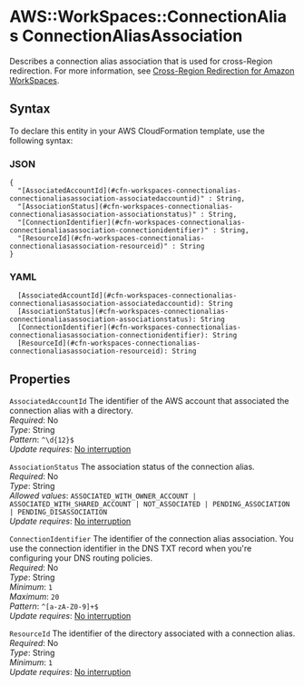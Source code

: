 # AWS::WorkSpaces::ConnectionAlias ConnectionAliasAssociation<a name="aws-properties-workspaces-connectionalias-connectionaliasassociation"></a>

Describes a connection alias association that is used for cross\-Region redirection\. For more information, see [ Cross\-Region Redirection for Amazon WorkSpaces](https://docs.aws.amazon.com/workspaces/latest/adminguide/cross-region-redirection.html)\.

## Syntax<a name="aws-properties-workspaces-connectionalias-connectionaliasassociation-syntax"></a>

To declare this entity in your AWS CloudFormation template, use the following syntax:

### JSON<a name="aws-properties-workspaces-connectionalias-connectionaliasassociation-syntax.json"></a>

```
{
  "[AssociatedAccountId](#cfn-workspaces-connectionalias-connectionaliasassociation-associatedaccountid)" : String,
  "[AssociationStatus](#cfn-workspaces-connectionalias-connectionaliasassociation-associationstatus)" : String,
  "[ConnectionIdentifier](#cfn-workspaces-connectionalias-connectionaliasassociation-connectionidentifier)" : String,
  "[ResourceId](#cfn-workspaces-connectionalias-connectionaliasassociation-resourceid)" : String
}
```

### YAML<a name="aws-properties-workspaces-connectionalias-connectionaliasassociation-syntax.yaml"></a>

```
  [AssociatedAccountId](#cfn-workspaces-connectionalias-connectionaliasassociation-associatedaccountid): String
  [AssociationStatus](#cfn-workspaces-connectionalias-connectionaliasassociation-associationstatus): String
  [ConnectionIdentifier](#cfn-workspaces-connectionalias-connectionaliasassociation-connectionidentifier): String
  [ResourceId](#cfn-workspaces-connectionalias-connectionaliasassociation-resourceid): String
```

## Properties<a name="aws-properties-workspaces-connectionalias-connectionaliasassociation-properties"></a>

`AssociatedAccountId`  <a name="cfn-workspaces-connectionalias-connectionaliasassociation-associatedaccountid"></a>
The identifier of the AWS account that associated the connection alias with a directory\.  
*Required*: No  
*Type*: String  
*Pattern*: `^\d{12}$`  
*Update requires*: [No interruption](https://docs.aws.amazon.com/AWSCloudFormation/latest/UserGuide/using-cfn-updating-stacks-update-behaviors.html#update-no-interrupt)

`AssociationStatus`  <a name="cfn-workspaces-connectionalias-connectionaliasassociation-associationstatus"></a>
The association status of the connection alias\.  
*Required*: No  
*Type*: String  
*Allowed values*: `ASSOCIATED_WITH_OWNER_ACCOUNT | ASSOCIATED_WITH_SHARED_ACCOUNT | NOT_ASSOCIATED | PENDING_ASSOCIATION | PENDING_DISASSOCIATION`  
*Update requires*: [No interruption](https://docs.aws.amazon.com/AWSCloudFormation/latest/UserGuide/using-cfn-updating-stacks-update-behaviors.html#update-no-interrupt)

`ConnectionIdentifier`  <a name="cfn-workspaces-connectionalias-connectionaliasassociation-connectionidentifier"></a>
The identifier of the connection alias association\. You use the connection identifier in the DNS TXT record when you're configuring your DNS routing policies\.  
*Required*: No  
*Type*: String  
*Minimum*: `1`  
*Maximum*: `20`  
*Pattern*: `^[a-zA-Z0-9]+$`  
*Update requires*: [No interruption](https://docs.aws.amazon.com/AWSCloudFormation/latest/UserGuide/using-cfn-updating-stacks-update-behaviors.html#update-no-interrupt)

`ResourceId`  <a name="cfn-workspaces-connectionalias-connectionaliasassociation-resourceid"></a>
The identifier of the directory associated with a connection alias\.  
*Required*: No  
*Type*: String  
*Minimum*: `1`  
*Update requires*: [No interruption](https://docs.aws.amazon.com/AWSCloudFormation/latest/UserGuide/using-cfn-updating-stacks-update-behaviors.html#update-no-interrupt)